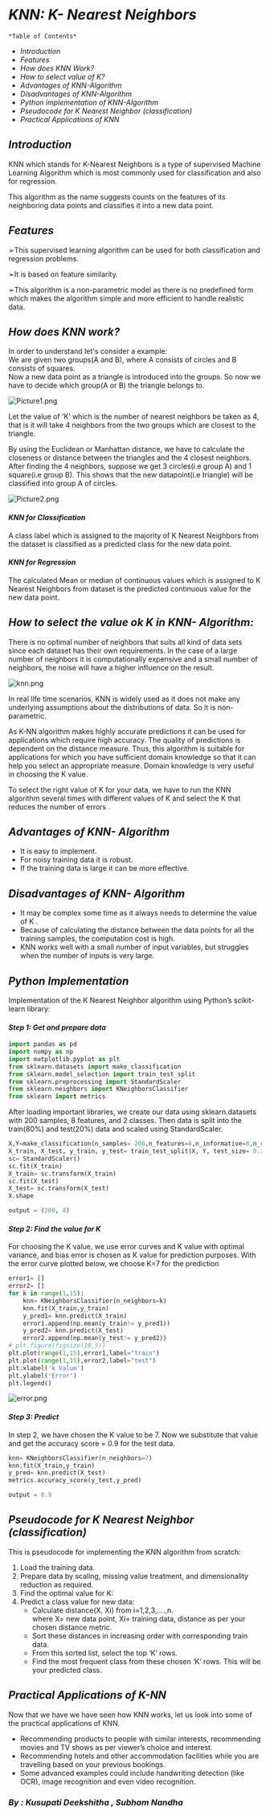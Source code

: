 # *KNN: K- Nearest Neighbors* 

`*Table of Contents*`

* _*Introduction*_
* _*Features*_
* _*How does KNN Work?*_
* _*How to select value of K?*_
* _*Advantages of KNN-Algorithm*_
* _*Disadvantages of KNN-Algorithm*_
* _*Python implementation of KNN-Algorithm*_
* _*Pseudocode for K Nearest Neighbor (classification)*_
* _*Practical Applications of KNN*_

## *Introduction*

KNN which stands for K-Nearest Neighbors is a type of supervised Machine Learning Algorithm which is most commonly used for classification and also for regression.  

This algorithm as the name suggests counts on the features of its neighboring data points and classifies it into a new data point. 

## *Features*

➢This supervised learning algorithm can be used for both classification and regression problems. 

➢It is based on feature similarity.

➢This algorithm is a non-parametric model as there is no predefined form which makes the algorithm simple and more efficient to handle realistic data.

## *How does KNN work?*

In order to understand let's consider a example:  
We are given two groups(A and B), where A consists of circles and B consists of squares.  
Now a new data point as a triangle is introduced into the groups. So now we have to decide which group(A or B) the triangle belongs to.

![Picture1.png](attachment:Picture1.png)

Let the value of ‘K’ which is the number of nearest neighbors be taken as 4, that is it will take 4 neighbors from the two groups which are closest to the triangle.   

By using the Euclidean or Manhattan distance, we have to calculate the closeness or distance between the triangles and the 4 closest neighbors. 
After finding the 4 neighbors, suppose we get 3 circles(i.e group A) and 1 square(i.e group B). This shows that the new datapoint(i.e triangle) will be classified into group A of circles. 


![Picture2.png](attachment:Picture2.png)

#### *KNN for Classification*

A class label which is assigned to the majority of K Nearest Neighbors from the dataset is classified as a predicted class for the new data point.

#### *KNN for Regression*

The calculated Mean or median of continuous values which is  assigned to K Nearest Neighbors from dataset is the predicted continuous value for the new data point.

## *How to select the value ok K in KNN- Algorithm:*

There is no optimal number of neighbors that suits all kind of data sets since each dataset has their own requirements. In the case of a large number of neighbors it is computationally expensive and a small number of neighbors, the noise will have a higher influence on the result.

![knn.png](attachment:knn.png)

In real life time scenarios, KNN is widely used as it does not make any underlying assumptions about the distributions of data. So it is non-parametric.

As K-NN algorithm makes highly accurate predictions it can be used for applications which require high accuracy. The quality of predictions is dependent on the distance measure. Thus, this algorithm is suitable for applications for which you have sufficient domain knowledge so that it can help you select an appropriate measure. Domain knowledge is very useful in choosing the K value.

To select the right value of K for your data, we have to run the KNN algorithm several times with different values of K and select the K that reduces the number of errors .


## *Advantages of KNN- Algorithm* 

* It is easy to implement.
* For noisy training data it is robust.
* If the training data is large it can be more effective.


## *Disadvantages of KNN- Algorithm* 

* It may be complex some time as it always needs to determine the value of K .
* Because of calculating the distance between the data points for all the training samples, the computation cost is high.
* KNN works well with a small number of input variables, but struggles when the number of inputs is very large.


## *Python Implementation*

Implementation of the K Nearest Neighbor algorithm using Python’s scikit-learn library:

#### *Step 1: Get and prepare data*

```python
import pandas as pd
import numpy as np
import matplotlib.pyplot as plt
from sklearn.datasets import make_classification
from sklearn.model_selection import train_test_split
from sklearn.preprocessing import StandardScaler
from sklearn.neighbors import KNeighborsClassifier 
from sklearn import metrics   
```

After loading important libraries, we create our data using sklearn.datasets with 200 samples, 8 features, and 2 classes. Then data is split into the train(80%) and test(20%) data and scaled using StandardScaler.

```python
X,Y=make_classification(n_samples= 200,n_features=8,n_informative=8,n_redundant=0,n_repeated=0,n_classes=2,random_state=14)
X_train, X_test, y_train, y_test= train_test_split(X, Y, test_size= 0.2,random_state=32)
sc= StandardScaler()
sc.fit(X_train)
X_train= sc.transform(X_train)
sc.fit(X_test)
X_test= sc.transform(X_test)
X.shape
```

```python
output = (200, 8)
 ```

#### *Step 2: Find the value for K*

For choosing the K value, we use error curves and K value with optimal variance, and bias error is chosen as K value for prediction purposes. With the error curve plotted below, we choose K=7 for the prediction 

```python
error1= []
error2= []
for k in range(1,15):
    knn= KNeighborsClassifier(n_neighbors=k)
    knn.fit(X_train,y_train)
    y_pred1= knn.predict(X_train)
    error1.append(np.mean(y_train!= y_pred1))
    y_pred2= knn.predict(X_test)
    error2.append(np.mean(y_test!= y_pred2))
# plt.figure(figsize(10,5))
plt.plot(range(1,15),error1,label="train")
plt.plot(range(1,15),error2,label="test")
plt.xlabel('k Value')
plt.ylabel('Error')
plt.legend()
```

![error.png](attachment:error.png)

#### *Step 3: Predict*

In step 2, we have chosen the K value to be 7. Now we substitute that value and get the accuracy score = 0.9 for the test data.

```python
knn= KNeighborsClassifier(n_neighbors=7)
knn.fit(X_train,y_train)
y_pred= knn.predict(X_test)
metrics.accuracy_score(y_test,y_pred)
```

```python
output = 0.9
```

## *Pseudocode for K Nearest Neighbor (classification)* 

This is pseudocode for implementing the KNN algorithm from scratch:

1. Load the training data.
2. Prepare data by scaling, missing value treatment, and dimensionality reduction as required.
3. Find the optimal value for K:
4. Predict a class value for new data:
    * Calculate distance(X, Xi) from i=1,2,3,….,n.  
      where X= new data point, Xi= training data, distance as per your chosen distance metric.
    * Sort these distances in increasing order with corresponding train data.
    * From this sorted list, select the top ‘K’ rows.
    * Find the most frequent class from these chosen ‘K’ rows. This will be your predicted class.

## *Practical Applications of K-NN*

Now that we have we have seen how KNN works, let us look into some of the practical applications of KNN.

* Recommending products to people with similar interests, recommending movies and TV shows as per viewer’s choice and interest.
* Recommending hotels and other accommodation facilities while you are travelling based on your previous bookings.
* Some advanced examples could include handwriting detection (like OCR), image recognition and even video recognition.

### *By : Kusupati Deekshitha , Subham Nandha*


```python

```
